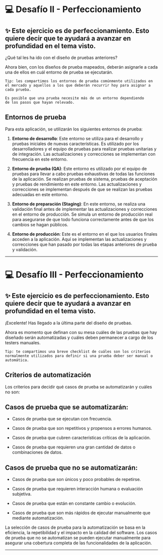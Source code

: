 # :computer: Desafío II - Perfeccionamiento

## ✨ Este ejercicio es de perfeccionamiento. Esto quiere decir que te ayudará a avanzar en profundidad en el tema visto.

¿Qué tal les ha ido con el diseño de pruebas anteriores?

Ahora bien, con los diseños de prueba mapeados, deberán asignarle a cada una de ellos en cuál entorno de prueba se ejecutarán.

```
Tip: les compartimos los entornos de prueba comúnmente utilizados en
el mercado y aquellos a los que deberán recurrir hoy para asignar a cada prueba.

Es posible que una prueba necesite más de un entorno dependiendo
de los pasos que hayan relevado.
```

## Entornos de prueba

Para esta aplicación, se utilizarán los siguientes entornos de prueba:

1. **Entorno de desarrollo**: Este entorno se utiliza para el desarrollo y pruebas iniciales de nuevas características. Es utilizado por los desarrolladores y el equipo de pruebas para realizar pruebas unitarias y de integración. Las actualizaciones y correcciones se implementan con frecuencia en este entorno.

2. **Entorno de prueba (QA)**: Este entorno es utilizado por el equipo de pruebas para llevar a cabo pruebas exhaustivas de todas las funciones de la aplicación. Se realizan pruebas de sistema, pruebas de aceptación y pruebas de rendimiento en este entorno. Las actualizaciones y correcciones se implementan después de que se realizan las pruebas adecuadas en este entorno.

3. **Entorno de preparación (Staging)**: En este entorno, se realiza una validación final antes de implementar las actualizaciones y correcciones en el entorno de producción. Se simula un entorno de producción real para asegurarse de que todo funciona correctamente antes de que los cambios se hagan públicos.

4. **Entorno de producción**: Este es el entorno en el que los usuarios finales acceden a la aplicación. Aquí se implementan las actualizaciones y correcciones que han pasado por todas las etapas anteriores de prueba y validación.


---

# :computer: Desafío III - Perfeccionamiento

## ✨ Este ejercicio es de perfeccionamiento. Esto quiere decir que te ayudará a avanzar en profundidad en el tema visto.

¡Excelente! Has llegado a la última parte del diseño de pruebas.

Ahora es momento que definan con su mesa cuáles de las pruebas que hay diseñado serán automatizadas y cuáles deben permanecer a cargo de los testers manuales.

```
Tip: te compartimos una breve checklist de cuáles son los criterios
normalmente utilizados para definir si una prueba deber ser manual o automática.
```

## Criterios de automatización

Los criterios para decidir qué casos de prueba se automatizarán y cuáles no son:

## Casos de prueba que se automatizarán:

- Casos de prueba que se ejecutan con frecuencia.

- Casos de prueba que son repetitivos y propensos a errores humanos.

- Casos de prueba que cubren características críticas de la aplicación.

- Casos de prueba que requieren una gran cantidad de datos o combinaciones de datos.

## Casos de prueba que no se automatizarán:

- Casos de prueba que son únicos y poco probables de repetirse.

- Casos de prueba que requieren interacción humana o evaluación subjetiva.

- Casos de prueba que están en constante cambio o evolución.

- Casos de prueba que son más rápidos de ejecutar manualmente que mediante automatización.

La selección de casos de prueba para la automatización se basa en la eficiencia, la repetibilidad y el impacto en la calidad del software. Los casos de prueba que no se automatizan se pueden ejecutar manualmente para asegurar una cobertura completa de las funcionalidades de la aplicación.

---
